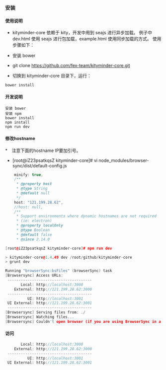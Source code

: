 ### 安装 

#### 使用说明
* kityminder-core 依赖于 kity，开发中用到 seajs 进行异步加载。 例子中 dev.html 使用 seajs 进行包加载，example.html 使用同步加载的方式。 使用步骤如下：

* 安装 bower
* git clone https://github.com/fex-team/kityminder-core.git
* 切换到 kityminder-core 目录下，运行：
```
bower install
```
#### 开发说明
```
安装 bower
安装 npm
bower install
npm install
npm run dev
```

#### 修改hostname 
*　注意下面的hostname IP要加引号。
* [root@iZ23psatkqsZ kityminder-core]# vi node_modules/browser-sync/dist/default-config.js
```c++
    minify: true,
    /**
     * @property host
     * @type String
     * @default null
     */
    host: "121.199.28.62",
    //host: null,
    /**
     * Support environments where dynamic hostnames are not required
     * (ie: electron)
     * @property localOnly
     * @type Boolean
     * @default false
     * @since 2.14.0
```
```c++
[root@iZ23psatkqsZ kityminder-core]# npm run dev

> kityminder-core@1.4.49 dev /root/github/kityminder-core
> grunt dev

Running "browserSync:bsFiles" (browserSync) task
[Browsersync] Access URLs:
 --------------------------------------
       Local: http://localhost:3000
    External: http://121.199.28.62:3000
 --------------------------------------
          UI: http://localhost:3001
 UI External: http://121.199.28.62:3001
 --------------------------------------
[Browsersync] Serving files from: ./
[Browsersync] Watching files...
[Browsersync] Couldn't open browser (if you are using BrowserSync in a headless environment, you might want to set the open option to false)

```

#### 访问
```c++
       Local: http://localhost:3000
    External: http://121.199.28.62:3000
 --------------------------------------
          UI: http://localhost:3001
 UI External: http://121.199.28.62:3001
```

